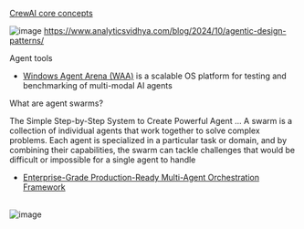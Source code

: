 [CrewAI core concepts](https://media.licdn.com/dms/image/v2/D5622AQGhinQdGSdBWw/feedshare-shrink_800/B56ZQvMrHpGoAg-/0/1735958639528?e=1738800000&v=beta&t=IvtmnuxGaXDsX3EO95j3Cz5-ksDFxaOtOGJx7kQETqE)

![image](https://github.com/user-attachments/assets/6837d77b-ca4a-4fd2-92b3-8497adfbcd1b)
https://www.analyticsvidhya.com/blog/2024/10/agentic-design-patterns/

Agent tools
- [Windows Agent Arena (WAA)](https://github.com/microsoft/WindowsAgentArena)
  is a scalable OS platform for testing and benchmarking of multi-modal AI agents

What are agent swarms?

The Simple Step-by-Step System to Create Powerful Agent ...
A swarm is a collection of individual agents that work together to solve complex problems. Each agent is specialized in a particular task or domain, and by combining their capabilities, the swarm can tackle challenges that would be difficult or impossible for a single agent to handle

- [Enterprise-Grade Production-Ready Multi-Agent Orchestration Framework](https://github.com/kyegomez/swarms)
<br><br>

![image](https://github.com/user-attachments/assets/3a717865-e54c-4fdd-9332-9fff3b6f38ba)


